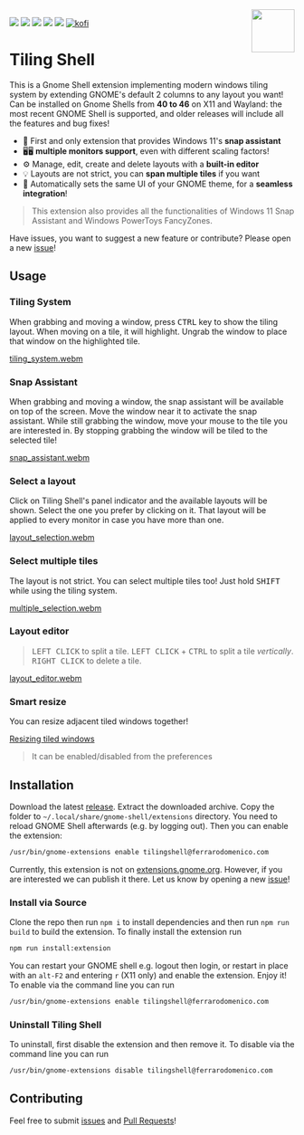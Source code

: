 <img src="https://raw.githubusercontent.com/domferr/tilingshell/main/logo.png" align="right" width="76"/>

![](https://img.shields.io/github/v/release/domferr/tilingshell)
![](https://img.shields.io/badge/GNOME-42--46-e04196)
![](https://img.shields.io/github/downloads/domferr/tilingshell/total)
![](https://img.shields.io/badge/Built%20with-Typescript-blue)
![](https://img.shields.io/github/license/domferr/tilingshell)
[![kofi](https://img.shields.io/badge/Donate-on_Ko--fi-purple?logo=ko-fi)](https://ko-fi.com/domferr)

# Tiling Shell #

This is a Gnome Shell extension implementing modern windows tiling system by extending GNOME's default 2 columns to any layout you want! Can be installed on Gnome Shells from **40 to 46** on X11 and Wayland: the most recent GNOME Shell is supported, and older releases will include all the features and bug fixes!
- 🤩 First and only extension that provides Windows 11's **snap assistant**
- 🖥️🖥️ **multiple monitors support**, even with different scaling factors!
- ⚙️ Manage, edit, create and delete layouts with a **built-in editor**
- 💡 Layouts are not strict, you can **span multiple tiles** if you want
- 🚀 Automatically sets the same UI of your GNOME theme, for a **seamless integration**!

> This extension also provides all the functionalities of Windows 11 Snap Assistant and Windows PowerToys FancyZones. 

Have issues, you want to suggest a new feature or contribute? Please open a new [issue](https://github.com/domferr/tilingshell/issues)!

## Usage ##

### Tiling System ###
When grabbing and moving a window, press <kbd>CTRL</kbd> key to show the tiling layout. When moving on a tile, it will highlight. Ungrab the window to place that window on the highlighted tile.

[tiling_system.webm](https://github.com/domferr/tilingshell/assets/14203981/a45ec416-ad39-458d-9b9f-cddce8b25666)

### Snap Assistant ###
When grabbing and moving a window, the snap assistant will be available on top of the screen. Move the window near it to activate the snap assistant. While still grabbing the window, move your mouse to the tile you are interested in. By stopping grabbing the window will be tiled to the selected tile!

[snap_assistant.webm](https://github.com/domferr/tilingshell/assets/14203981/33511582-fa92-445e-b1ba-8b08f9a8e43a)

### Select a layout ###
Click on Tiling Shell's panel indicator and the available layouts will be shown. Select the one you prefer by clicking on it. That layout will be applied to every monitor in case you have more than one.

[layout_selection.webm](https://github.com/domferr/tilingshell/assets/14203981/f4956a34-64e3-4c24-b177-8f9b08fcc45c)

### Select multiple tiles ###

The layout is not strict. You can select multiple tiles too! Just hold <kbd>SHIFT</kbd> while using the tiling system.

[multiple_selection.webm](https://github.com/domferr/tilingshell/assets/14203981/92b29130-260c-479d-9237-bf5c87427e52)

### Layout editor ###

> <kbd>LEFT CLICK</kbd> to split a tile. <kbd>LEFT CLICK</kbd> + <kbd>CTRL</kbd> to split a tile _vertically_. <kbd>RIGHT CLICK</kbd> to delete a tile.

[layout_editor.webm](https://github.com/domferr/tilingshell/assets/14203981/c6e05589-69d9-4fa3-a4df-61ee875cf9e1)

### Smart resize ###

You can resize adjacent tiled windows together!

[Resizing tiled windows](https://github.com/domferr/tilingshell/assets/14203981/da4ef97e-cdbb-4981-a8ab-9ca8cd23d63d)

> It can be enabled/disabled from the preferences

## Installation

Download the latest [release](https://github.com/domferr/tilingshell/releases). Extract the downloaded archive. Copy the folder to `~/.local/share/gnome-shell/extensions` directory. You need to reload GNOME Shell afterwards (e.g. by logging out). Then you can enable the extension:
```bash
/usr/bin/gnome-extensions enable tilingshell@ferrarodomenico.com
```
Currently, this extension is not on [extensions.gnome.org](https://extensions.gnome.org/). However, if you are interested we can publish it there. Let us know by opening a new [issue](https://github.com/domferr/tilingshell/issues)!

### Install via Source

Clone the repo then run ```npm i``` to install dependencies and then run ```npm run build``` to build the extension. To finally install the extension run
```bash
npm run install:extension
```
You can restart your GNOME shell e.g. logout then login, or restart in place with an `alt-F2` and entering `r` (X11 only) and enable the extension. Enjoy it!
To enable via the command line you can run 
```bash
/usr/bin/gnome-extensions enable tilingshell@ferrarodomenico.com
```

### Uninstall Tiling Shell

To uninstall, first disable the extension and then remove it. To disable via the command line you can run 
```bash
/usr/bin/gnome-extensions disable tilingshell@ferrarodomenico.com
```

## Contributing

Feel free to submit [issues](https://github.com/domferr/tilingshell/issues/new/choose) and [Pull Requests](https://github.com/domferr/tilingshell/pulls)!
